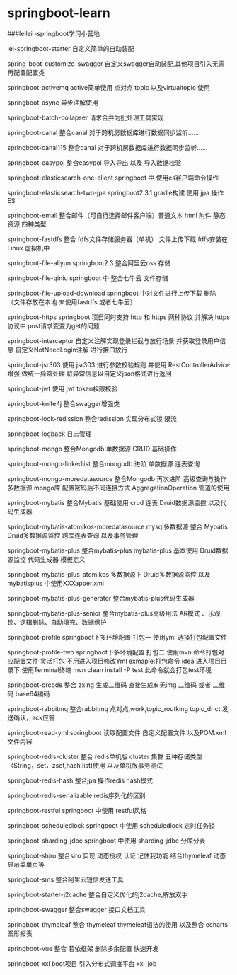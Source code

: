 # springboot-learn
###leilei -springboot学习小营地

lei-springboot-starter 自定义简单的自动装配

spring-boot-customize-swagger 自定义swagger自动装配,其他项目引入无需再配置配置类

springboot-activemq active简单使用 点对点 topic 以及virtualtopic 使用

springboot-async 异步注解使用

springboot-batch-collapser 请求合并为批处理工具实现

springboot-canal  整合canal 对于跨机房数据库进行数据同步监听......

springboot-canal115  整合canal 对于跨机房数据库进行数据同步监听......

springboot-easypoi  整合easypoi 导入导出 以及 导入数据校验

springboot-elasticsearch-one-client springboot 中 使用es客户端命令操作

springboot-elasticsearch-two-jpa springboot2.3.1 gradle构建  使用 jpa 操作ES

springboot-email   整合邮件（可自行选择邮件客户端）普通文本 html  附件 静态资源 四种类型

springboot-fastdfs 整合 fdfs文件存储服务器（单机） 文件上传下载 fdfs安装在Linux 虚拟机中

springboot-file-aliyun springboot2.3 整合阿里云oss 存储

springboot-file-qiniu springboot 中 整合七牛云 文件存储 

springboot-file-upload-download springboot 中对文件进行上传下载 删除 （文件存放在本地 未使用fastdfs 或者七牛云）

springboot-https springboot 项目同时支持 http 和 https 两种协议 并解决 https协议中 post请求变变为get的问题

springboot-interceptor  自定义注解实现登录拦截与放行场景 并获取登录用户信息 自定义NotNeedLogin注解 进行接口放行

springboot-jsr303 使用 jsr303 进行参数校验规则 并使用 RestControllerAdvice增强 做统一异常处理 将异常信息以自定义json格式进行返回

springboot-jwt 使用 jwt token权限校验

springboot-knife4j 整合swagger增强类

springboot-lock-redission 整合redission 实现分布式锁 限流

springboot-logback 日志管理

springboot-mongo 整合Mongodb  单数据源 CRUD 基础操作

springboot-mongo-linkedlist 整合mongodb 进阶 单数据源 连表查询 

springboot-mongo-moredatasource 整合Mongodb 再次进阶 高级查询与操作  多数据源 mongo库 配置密码后不同连接方式 AggregationOperation 管道的使用

springboot-mybatis 整合Mybatis  基础使用 crud 连表 Druid数据源监控 以及代码生成器

springboot-mybatis-atomikos-moredatasource mysql多数据源 整合 Mybatis Druid多数据源监控 跨库连表查询 以及事务管理

springboot-mybatis-plus 整合mybatis-plus mybatis-plus 基本使用 Druid数据源监控 代码生成器 模板定义

springboot-mybatis-plus-atomikos 多数据源下 Druid多数据源监控 以及mybatisplus 中使用XXXapper.xml 

springboot-mybatis-plus-generator 整合mybatis-plus代码生成器

springboot-mybatis-plus-senior 整合mybatis-plus高级用法 AR模式 、乐观锁、逻辑删除、自动填充、数据保护

springboot-profile springboot下多环境配置 打包一 使用yml 选择打包配置文件

springboot-profile-two springboot下多环境配置 打包二 使用mvn 命令打包对应配置文件 灵活打包 不用进入项目修改Yml   exmaple:打包命令 idea 进入项目目录下 使用Terminal终端   mvn clean install -P test  此命令就会打包test环境

springboot-qrcode 整合 zxing 生成二维码 直接生成有无img 二维码 或者 二维码 base64编码

springboot-rabbitmq 整合rabbitmq 点对点,work,topic_routking topic_drict 发送确认，ack应答

springboot-read-yml springboot 读取配置文件 自定义配置文件 以及POM.xml 文件内容

springboot-redis-cluster 整合 redis单机版 cluster 集群 五种存储类型 （String，set，zset,hash,list)使用 以及单机版事务测试

springboot-redis-hash 整合jpa 操作redis hash模式

springboot-redis-serializable redis序列化的区别

springboot-restful springboot 中使用 restful风格

springboot-scheduledlock springboot 中使用 scheduledlock 定时任务锁

springboot-sharding-jdbc springboot 中使用 sharding-jdbc 分库分表

springboot-shiro 整合siro 实现 动态授权 认证 记住我功能 结合thymeleaf 动态显示菜单页等

springboot-sms 整合阿里云短信发送工具

springboot-starter-j2cache 整合自定义优化的j2cache,解放双手

springboot-swagger 整合swagger 接口文档工具

springboot-thymeleaf 整合 thymeleaf  thymeleaf语法的使用 以及整合 echarts 图形报表

springboot-vue 整合 若依框架 删除多余配置 快速开发

springboot-xxl boot项目 引入分布式调度平台 xxl-job
